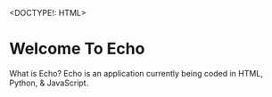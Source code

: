 <DOCTYPE!: HTML></DOCTYPE>
<head>
    <h1>Welcome To Echo</h1>
    <p>What is Echo?
       Echo is an application currently being coded in HTML, Python, & JavaScript.
           </p>
</head>
<body></body>
<footer></footer>